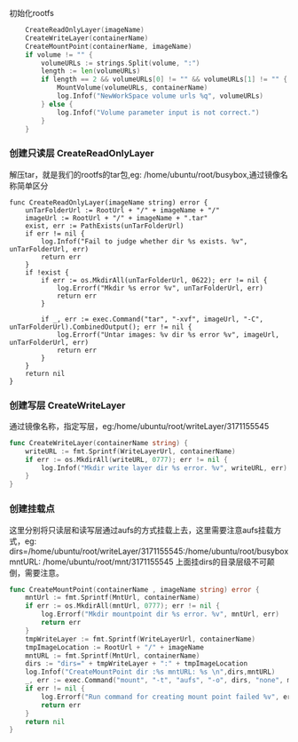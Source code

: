 初始化rootfs
```go
	CreateReadOnlyLayer(imageName)
	CreateWriteLayer(containerName)
	CreateMountPoint(containerName, imageName)
	if volume != "" {
		volumeURLs := strings.Split(volume, ":")
		length := len(volumeURLs)
		if length == 2 && volumeURLs[0] != "" && volumeURLs[1] != "" {
			MountVolume(volumeURLs, containerName)
			log.Infof("NewWorkSpace volume urls %q", volumeURLs)
		} else {
			log.Infof("Volume parameter input is not correct.")
		}
	}
```
### 创建只读层 CreateReadOnlyLayer
解压tar，就是我们的rootfs的tar包,eg: /home/ubuntu/root/busybox,通过镜像名称简单区分

```
func CreateReadOnlyLayer(imageName string) error {
	unTarFolderUrl := RootUrl + "/" + imageName + "/"
	imageUrl := RootUrl + "/" + imageName + ".tar"
	exist, err := PathExists(unTarFolderUrl)
	if err != nil {
		log.Infof("Fail to judge whether dir %s exists. %v", unTarFolderUrl, err)
		return err
	}
	if !exist {
		if err := os.MkdirAll(unTarFolderUrl, 0622); err != nil {
			log.Errorf("Mkdir %s error %v", unTarFolderUrl, err)
			return err
		}

		if _, err := exec.Command("tar", "-xvf", imageUrl, "-C", unTarFolderUrl).CombinedOutput(); err != nil {
			log.Errorf("Untar images: %v dir %s error %v", imageUrl, unTarFolderUrl, err)
			return err
		}
	}
	return nil
}
```

### 创建写层 CreateWriteLayer
通过镜像名称，指定写层，eg:/home/ubuntu/root/writeLayer/3171155545
```go
func CreateWriteLayer(containerName string) {
	writeURL := fmt.Sprintf(WriteLayerUrl, containerName)
	if err := os.MkdirAll(writeURL, 0777); err != nil {
		log.Infof("Mkdir write layer dir %s error. %v", writeURL, err)
	}
}
```

### 创建挂载点
这里分别将只读层和读写层通过aufs的方式挂载上去，这里需要注意aufs挂载方式，eg:
dirs=/home/ubuntu/root/writeLayer/3171155545:/home/ubuntu/root/busybox mntURL: /home/ubuntu/root/mnt/3171155545
上面挂dirs的目录层级不可颠倒，需要注意。
```go
func CreateMountPoint(containerName , imageName string) error {
	mntUrl := fmt.Sprintf(MntUrl, containerName)
	if err := os.MkdirAll(mntUrl, 0777); err != nil {
		log.Errorf("Mkdir mountpoint dir %s error. %v", mntUrl, err)
		return err
	}
	tmpWriteLayer := fmt.Sprintf(WriteLayerUrl, containerName)
	tmpImageLocation := RootUrl + "/" + imageName
	mntURL := fmt.Sprintf(MntUrl, containerName)
	dirs := "dirs=" + tmpWriteLayer + ":" + tmpImageLocation
	log.Infof("CreateMountPoint dir :%s mntURL: %s \n",dirs,mntURL)
	_, err := exec.Command("mount", "-t", "aufs", "-o", dirs, "none", mntURL).CombinedOutput()
	if err != nil {
		log.Errorf("Run command for creating mount point failed %v", err)
		return err
	}
	return nil
}

```